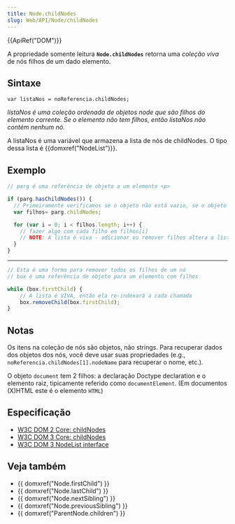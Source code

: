 ```yaml
---
title: Node.childNodes
slug: Web/API/Node/childNodes
---
```


{{ApiRef("DOM")}}

A propriedade somente leitura **`Node.childNodes`** retorna uma _coleção viva_ de nós filhos de um dado elemento.

## Sintaxe

```
var listaNos = noReferencia.childNodes;
```

_listaNos é uma coleção ordenada de objetos node que são filhos do elemento corrente. Se o elemento não tem filhos, então listaNos não contém nenhum nó._

A listaNos é uma variável que armazena a lista de nós de childNodes. O tipo dessa lista é {{domxref("NodeList")}}.

## Exemplo

```js
// parg é uma referência de objeto a um elemento <p>

if (parg.hasChildNodes()) {
  // Primeiramente verificamos se o objeto não está vazio, se o objeto tem nós filhos
  var filhos= parg.childNodes;

  for (var i = 0; i < filhos.length; i++) {
    // fazer algo com cada filho em filhos[i]
    // NOTE: A lista é viva - adicionar ou remover filhos altera a lista
  }
}
```

---

```js
// Esta é uma forma para remover todos os filhos de um nó
// box é uma referência de objeto para um elemento com filhos

while (box.firstChild) {
    // A lista é VIVA, então ela re-indexará a cada chamada
    box.removeChild(box.firstChild);
}
```

## Notas

Os itens na coleção de nós são objetos, não strings. Para recuperar dados dos objetos dos nós, você deve usar suas propriedades (e.g., `noReferencia.childNodes[1].nodeName` para recuperar o nome, etc.).

O objeto `document` tem 2 filhos: a declaração Doctype declaration e o elemento raiz, tipicamente referido como `documentElement`. (Em documentos (X)HTML este é o elemento `HTML`)

## Especificação

- [W3C DOM 2 Core: childNodes](https://www.w3.org/TR/2000/REC-DOM-Level-2-Core-20001113/core.html#ID-1451460987)
- [W3C DOM 3 Core: childNodes](https://www.w3.org/TR/2004/REC-DOM-Level-3-Core-20040407/core.html#ID-1451460987)
- [W3C DOM 3 NodeList interface](https://www.w3.org/TR/2004/REC-DOM-Level-3-Core-20040407/core.html#ID-536297177)

## Veja também

- {{ domxref("Node.firstChild") }}
- {{ domxref("Node.lastChild") }}
- {{ domxref("Node.nextSibling") }}
- {{ domxref("Node.previousSibling") }}
- {{ domxref("ParentNode.children") }}
